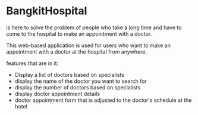 # BangkitHospital

is here to solve the problem of people who take a long time and have to come to the hospital to make an appointment with a doctor.

This web-based application is used for users who want to make an appointment with a doctor at the hospital from anywhere.

features that are in it:
- Display a list of doctors based on specialists
- display the name of the doctor you want to search for
- display the number of doctors based on specialists
- display doctor appointment details
- doctor appointment form that is adjusted to the doctor's schedule at the hotel

